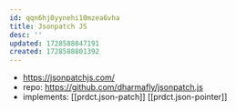 ```yaml
---
id: qqn6hj0yynehi10mzea6vha
title: Jsonpatch JS
desc: ''
updated: 1728588847191
created: 1728588801392
---
```


- https://jsonpatchjs.com/
- repo: https://github.com/dharmafly/jsonpatch.js
- implements: [[prdct.json-patch]] [[prdct.json-pointer]]